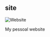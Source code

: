 ## site

![Website](https://img.shields.io/website?url=https%3A%2F%2Fwww.thallesbueno.dev.br%2F)

My pessoal website